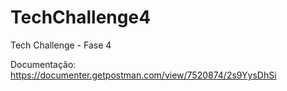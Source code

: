 # TechChallenge4
Tech Challenge - Fase 4

Documentação: https://documenter.getpostman.com/view/7520874/2s9YysDhSi
